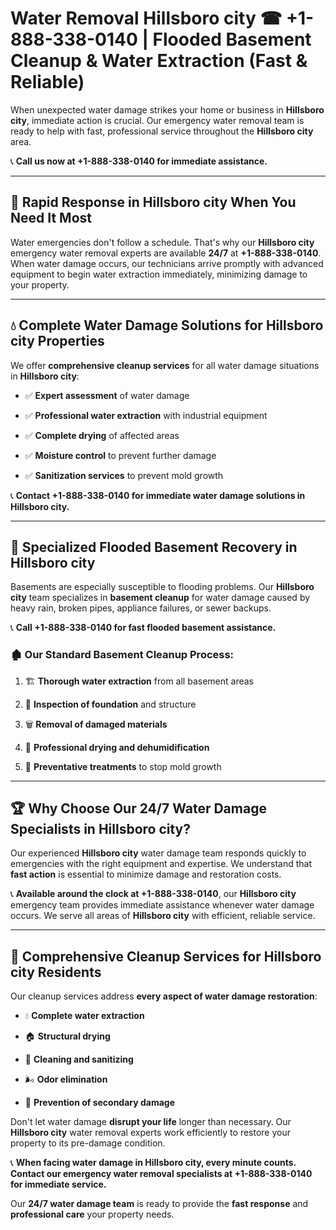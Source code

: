 # Water Removal Hillsboro city ☎ +1-888-338-0140 | Flooded Basement Cleanup & Water Extraction (Fast & Reliable)

When unexpected water damage strikes your home or business in **Hillsboro city**, immediate action is crucial. Our emergency water removal team is ready to help with fast, professional service throughout the **Hillsboro city** area. 

📞 **Call us now at +1-888-338-0140 for immediate assistance.**
---
## 🚀 Rapid Response in Hillsboro city When You Need It Most
Water emergencies don't follow a schedule. That's why our **Hillsboro city** emergency water removal experts are available **24/7** at **+1-888-338-0140**. When water damage occurs, our technicians arrive promptly with advanced equipment to begin water extraction immediately, minimizing damage to your property.
---
## 💧 Complete Water Damage Solutions for Hillsboro city Properties
We offer **comprehensive cleanup services** for all water damage situations in **Hillsboro city**:
- ✅ **Expert assessment** of water damage  
- ✅ **Professional water extraction** with industrial equipment  
- ✅ **Complete drying** of affected areas  
- ✅ **Moisture control** to prevent further damage  
- ✅ **Sanitization services** to prevent mold growth  
📞 **Contact +1-888-338-0140 for immediate water damage solutions in Hillsboro city.**
---
## 🌊 Specialized Flooded Basement Recovery in Hillsboro city
Basements are especially susceptible to flooding problems. Our **Hillsboro city** team specializes in **basement cleanup** for water damage caused by heavy rain, broken pipes, appliance failures, or sewer backups. 
📞 **Call +1-888-338-0140 for fast flooded basement assistance.**
### 🏚️ Our Standard Basement Cleanup Process:
1. 🏗️ **Thorough water extraction** from all basement areas  
2. 🔎 **Inspection of foundation** and structure  
3. 🗑️ **Removal of damaged materials**  
4. 💨 **Professional drying and dehumidification**  
5. 🚫 **Preventative treatments** to stop mold growth  
---
## 🏆 Why Choose Our 24/7 Water Damage Specialists in Hillsboro city?
Our experienced **Hillsboro city** water damage team responds quickly to emergencies with the right equipment and expertise. We understand that **fast action** is essential to minimize damage and restoration costs.
📞 **Available around the clock at +1-888-338-0140**, our **Hillsboro city** emergency team provides immediate assistance whenever water damage occurs. We serve all areas of **Hillsboro city** with efficient, reliable service.
---
## 🧹 Comprehensive Cleanup Services for Hillsboro city Residents
Our cleanup services address **every aspect of water damage restoration**:
- 💧 **Complete water extraction**  
- 🏠 **Structural drying**  
- 🧼 **Cleaning and sanitizing**  
- 🌬️ **Odor elimination**  
- 🚫 **Prevention of secondary damage**  
Don't let water damage **disrupt your life** longer than necessary. Our **Hillsboro city** water removal experts work efficiently to restore your property to its pre-damage condition.
📞 **When facing water damage in Hillsboro city, every minute counts. Contact our emergency water removal specialists at +1-888-338-0140 for immediate service.**
Our **24/7 water damage team** is ready to provide the **fast response** and **professional care** your property needs.
